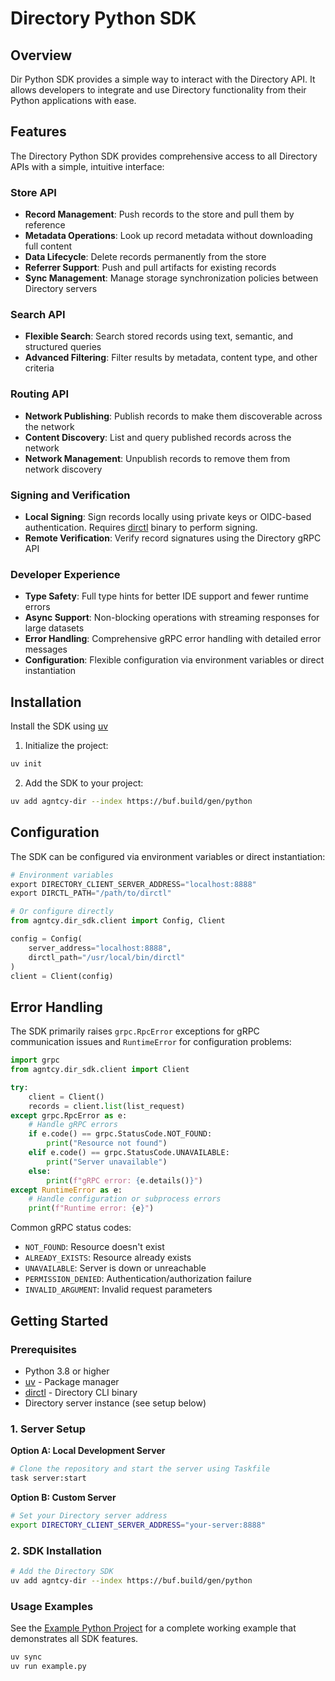 # Directory Python SDK

## Overview

Dir Python SDK provides a simple way to interact with the Directory API.
It allows developers to integrate and use Directory functionality from their Python applications with ease.

## Features

The Directory Python SDK provides comprehensive access to all Directory APIs with a simple, intuitive interface:

### **Store API**
- **Record Management**: Push records to the store and pull them by reference
- **Metadata Operations**: Look up record metadata without downloading full content
- **Data Lifecycle**: Delete records permanently from the store
- **Referrer Support**: Push and pull artifacts for existing records
- **Sync Management**: Manage storage synchronization policies between Directory servers

### **Search API**
- **Flexible Search**: Search stored records using text, semantic, and structured queries
- **Advanced Filtering**: Filter results by metadata, content type, and other criteria

### **Routing API**
- **Network Publishing**: Publish records to make them discoverable across the network
- **Content Discovery**: List and query published records across the network
- **Network Management**: Unpublish records to remove them from network discovery

### **Signing and Verification**
- **Local Signing**: Sign records locally using private keys or OIDC-based authentication. 
Requires [dirctl](https://github.com/agntcy/dir/releases) binary to perform signing.
- **Remote Verification**: Verify record signatures using the Directory gRPC API

### **Developer Experience**
- **Type Safety**: Full type hints for better IDE support and fewer runtime errors
- **Async Support**: Non-blocking operations with streaming responses for large datasets
- **Error Handling**: Comprehensive gRPC error handling with detailed error messages
- **Configuration**: Flexible configuration via environment variables or direct instantiation

## Installation

Install the SDK using [uv](https://github.com/astral-sh/uv)

1. Initialize the project:
```bash
uv init
```

2. Add the SDK to your project:
```bash
uv add agntcy-dir --index https://buf.build/gen/python
```

## Configuration

The SDK can be configured via environment variables or direct instantiation:

```python
# Environment variables
export DIRECTORY_CLIENT_SERVER_ADDRESS="localhost:8888"
export DIRCTL_PATH="/path/to/dirctl"

# Or configure directly
from agntcy.dir_sdk.client import Config, Client

config = Config(
    server_address="localhost:8888",
    dirctl_path="/usr/local/bin/dirctl"
)
client = Client(config)
```

## Error Handling

The SDK primarily raises `grpc.RpcError` exceptions for gRPC communication issues and `RuntimeError` for configuration problems:

```python
import grpc
from agntcy.dir_sdk.client import Client

try:
    client = Client()
    records = client.list(list_request)
except grpc.RpcError as e:
    # Handle gRPC errors
    if e.code() == grpc.StatusCode.NOT_FOUND:
        print("Resource not found")
    elif e.code() == grpc.StatusCode.UNAVAILABLE:
        print("Server unavailable")
    else:
        print(f"gRPC error: {e.details()}")
except RuntimeError as e:
    # Handle configuration or subprocess errors
    print(f"Runtime error: {e}")
```

Common gRPC status codes:
- `NOT_FOUND`: Resource doesn't exist
- `ALREADY_EXISTS`: Resource already exists
- `UNAVAILABLE`: Server is down or unreachable
- `PERMISSION_DENIED`: Authentication/authorization failure
- `INVALID_ARGUMENT`: Invalid request parameters


## Getting Started

### Prerequisites

- Python 3.8 or higher
- [uv](https://github.com/astral-sh/uv) - Package manager
- [dirctl](https://github.com/agntcy/dir/releases) - Directory CLI binary
- Directory server instance (see setup below)

### 1. Server Setup

**Option A: Local Development Server**

```bash
# Clone the repository and start the server using Taskfile
task server:start
```

**Option B: Custom Server**

```bash
# Set your Directory server address
export DIRECTORY_CLIENT_SERVER_ADDRESS="your-server:8888"
```

### 2. SDK Installation

```bash
# Add the Directory SDK
uv add agntcy-dir --index https://buf.build/gen/python
```

### Usage Examples

See the [Example Python Project](../examples/example-py/) for a complete working example that demonstrates all SDK features.

```bash
uv sync
uv run example.py
```
